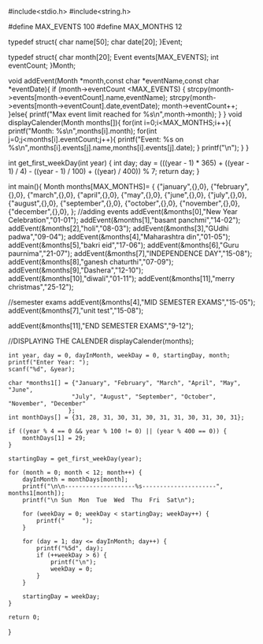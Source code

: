 #include<stdio.h>
#include<string.h>

#define MAX_EVENTS 100
#define MAX_MONTHS 12

typedef struct{
    char name[50];
    char date[20];
}Event;

typedef struct{
    char month[20];
    Event events[MAX_EVENTS];
    int eventCount;
}Month;

void addEvent(Month *month,const char *eventName,const char *eventDate){
    if (month->eventCount <MAX_EVENTS)
{
    strcpy(month->events[month->eventCount].name,eventName);
    strcpy(month->events[month->eventCount].date,eventDate);
    month->eventCount++;
}else{
    printf("Max event limit reached for %s\n",month->month);
}
}
void displayCalender(Month months[]){
    for(int i=0;i<MAX_MONTHS;i++){
        printf("Month: %s\n",months[i].month);
    for(int j=0;j<months[i].eventCount;j++){
        printf("Event: %s on %s\n",months[i].events[j].name,months[i].events[j].date);
    }
    printf("\n");
    }
}

int get_first_weekDay(int year) {
	int day;
	day = (((year - 1) * 365) + ((year - 1) / 4) - ((year - 1) / 100) + ((year) / 400)) % 7;
	return day;
}

int main(){
    Month months[MAX_MONTHS]=
{
    {"january",{},0},
    {"february",{},0},
    {"march",{},0},
    {"april",{},0},
    {"may",{},0},
    {"june",{},0},
    {"july",{},0},
    {"august",{},0},
    {"september",{},0},
    {"october",{},0},
    {"november",{},0},
    {"december",{},0},
};
//adding events
addEvent(&months[0],"New Year Celebration","01-01");
addEvent(&months[1],"basant panchmi","14-02");
addEvent(&months[2],"holi","08-03");
addEvent(&months[3],"GUdhi padwa","09-04");
addEvent(&months[4],"Maharashtra din","01-05");
addEvent(&months[5],"bakri eid","17-06");
addEvent(&months[6],"Guru paurnima","21-07");
addEvent(&months[7],"INDEPENDENCE DAY","15-08");
addEvent(&months[8],"ganesh chaturthi","07-09");
addEvent(&months[9],"Dashera","12-10");
addEvent(&months[10],"diwali","01-11");
addEvent(&months[11],"merry christmas","25-12");

//semester exams
addEvent(&months[4],"MID SEMESTER EXAMS","15-05");
addEvent(&months[7],"unit test","15-08");

addEvent(&months[11],"END SEMESTER EXAMS","9-12");

//DISPLAYING THE CALENDER
displayCalender(months);

	int year, day = 0, dayInMonth, weekDay = 0, startingDay, month;
	printf("Enter Year: ");
	scanf("%d", &year);

	char *months1[] = {"January", "February", "March", "April", "May", "June",
	                  "July", "August", "September", "October", "November", "December"
	                 };
	int monthDays[] = {31, 28, 31, 30, 31, 30, 31, 31, 30, 31, 30, 31};

	if ((year % 4 == 0 && year % 100 != 0) || (year % 400 == 0)) {
		monthDays[1] = 29;
	}

	startingDay = get_first_weekDay(year);

	for (month = 0; month < 12; month++) {
		dayInMonth = monthDays[month];
		printf("\n\n--------------------%s---------------------", months1[month]);
		printf("\n Sun  Mon  Tue  Wed  Thu  Fri  Sat\n");

		for (weekDay = 0; weekDay < startingDay; weekDay++) {
			printf("     ");
		}

		for (day = 1; day <= dayInMonth; day++) {
			printf("%5d", day);
			if (++weekDay > 6) {
				printf("\n");
				weekDay = 0;
			}
		}

		startingDay = weekDay;
	}

	return 0;
}

